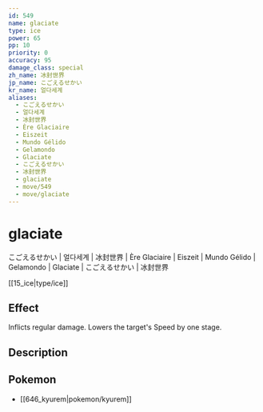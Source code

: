 ```yaml
---
id: 549
name: glaciate
type: ice
power: 65
pp: 10
priority: 0
accuracy: 95
damage_class: special
zh_name: 冰封世界
jp_name: こごえるせかい
kr_name: 얼다세계
aliases:
  - こごえるせかい
  - 얼다세계
  - 冰封世界
  - Ère Glaciaire
  - Eiszeit
  - Mundo Gélido
  - Gelamondo
  - Glaciate
  - こごえるせかい
  - 冰封世界
  - glaciate
  - move/549
  - move/glaciate
---
```

# glaciate
    
こごえるせかい | 얼다세계 | 冰封世界 | Ère Glaciaire | Eiszeit | Mundo Gélido | Gelamondo | Glaciate | こごえるせかい | 冰封世界

[[15_ice|type/ice]]

## Effect

Inflicts regular damage.  Lowers the target's Speed by one stage.

## Description



## Pokemon

- [[646_kyurem|pokemon/kyurem]]

